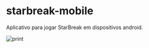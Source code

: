 # starbreak-mobile
Aplicativo para jogar StarBreak em dispositivos android.

![print](https://github.com/proxlu/starbreak-mobile/assets/105125779/c83654de-3914-4893-9e63-e114543bba02)
